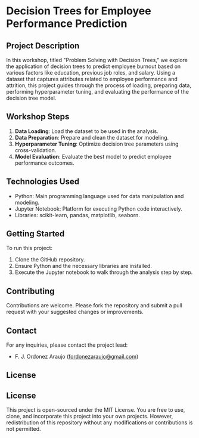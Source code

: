 # Decision Trees for Employee Performance Prediction

## Project Description
In this workshop, titled "Problem Solving with Decision Trees," we explore the application of decision trees to predict employee burnout based on various factors like education, previous job roles, and salary. Using a dataset that captures attributes related to employee performance and attrition, this project guides through the process of loading, preparing data, performing hyperparameter tuning, and evaluating the performance of the decision tree model.

## Workshop Steps
1. **Data Loading**: Load the dataset to be used in the analysis.
2. **Data Preparation**: Prepare and clean the dataset for modeling.
3. **Hyperparameter Tuning**: Optimize decision tree parameters using cross-validation.
4. **Model Evaluation**: Evaluate the best model to predict employee performance outcomes.

## Technologies Used
- Python: Main programming language used for data manipulation and modeling.
- Jupyter Notebook: Platform for executing Python code interactively.
- Libraries: scikit-learn, pandas, matplotlib, seaborn.

## Getting Started
To run this project:
1. Clone the GitHub repository.
2. Ensure Python and the necessary libraries are installed.
3. Execute the Jupyter notebook to walk through the analysis step by step.

## Contributing
Contributions are welcome. Please fork the repository and submit a pull request with your suggested changes or improvements.

## Contact
For any inquiries, please contact the project lead:
- F. J. Ordonez Araujo (fordonezaraujo@gmail.com)

## License
## License
This project is open-sourced under the MIT License. You are free to use, clone, and incorporate this project into your own projects. However, redistribution of this repository without any modifications or contributions is not permitted. 
